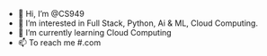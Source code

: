 - 👋 Hi, I’m @CS949
- 👀 I’m interested in Full Stack, Python, Ai & ML, Cloud Computing.
- 🌱 I’m currently learning Cloud Computing
- 📫 To reach me #.com

<!---
CS949/CS949 is a ✨ special ✨ repository because its `README.md` (this file) appears on your GitHub profile.
You can click the Preview link to take a look at your changes.
--->
